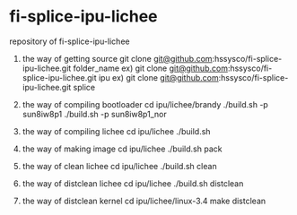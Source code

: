 # fi-splice-ipu-lichee
repository of fi-splice-ipu-lichee

1. the way of getting source 
git clone git@github.com:hssysco/fi-splice-ipu-lichee.git folder_name 
ex) git clone git@github.com:hssysco/fi-splice-ipu-lichee.git ipu
ex) git clone git@github.com:hssysco/fi-splice-ipu-lichee.git splice

2. the way of compiling bootloader 
cd ipu/lichee/brandy
./build.sh -p sun8iw8p1
./build.sh -p sun8iw8p1_nor

3. the way of compiling lichee
cd ipu/lichee
./build.sh 

4. the way of making image
cd ipu/lichee
./build.sh pack

5. the way of clean lichee
cd ipu/lichee
./build.sh clean

6. the way of distclean lichee
cd ipu/lichee
./build.sh distclean

7. the way of distclean kernel
cd ipu/lichee/linux-3.4
make distclean


